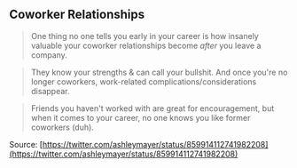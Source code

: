 ## Coworker Relationships

> One thing no one tells you early in your career is how insanely valuable your coworker relationships become *after* you leave a company.

> They know your strengths & can call your bullshit. And once you're no longer coworkers, work-related complications/considerations disappear.

> Friends you haven't worked with are great for encouragement, but when it comes to your career, no one knows you like former coworkers (duh).

Source: [https://twitter.com/ashleymayer/status/859914112741982208](https://twitter.com/ashleymayer/status/859914112741982208)
